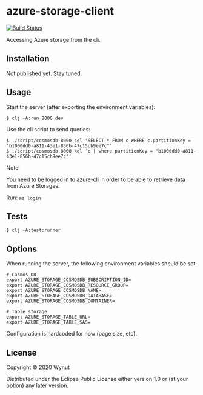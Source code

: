 # azure-storage-client

[![Build Status](https://travis-ci.org/wynut/azure-storage-client.svg?branch=master)](https://travis-ci.org/wynut/azure-storage-client)

Accessing Azure storage from the cli.

## Installation

Not published yet. Stay tuned.

## Usage

Start the server (after exporting the environment variables):

    $ clj -A:run 8000 dev

Use the cli script to send queries:

    $ ./script/cosmosdb 8000 sql 'SELECT * FROM c WHERE c.partitionKey = "b1000dd0-a811-43e1-856b-47c15cb9ee7c"'
    $ ./script/cosmosdb 8000 kql 'c | where partitionKey = "b1000dd0-a811-43e1-856b-47c15cb9ee7c"'

Note:

You need to be logged in to azure-cli in order to be able to retrieve data from Azure Storages.

Run: 
`az login`

## Tests

    $ clj -A:test:runner

## Options

When running the server, the following environment variables should be set:

```
# Cosmos DB
export AZURE_STORAGE_COSMOSDB_SUBSCRIPTION_ID=
export AZURE_STORAGE_COSMOSDB_RESOURCE_GROUP=
export AZURE_STORAGE_COSMOSDB_NAME=
export AZURE_STORAGE_COSMOSDB_DATABASE=
export AZURE_STORAGE_COSMOSDB_CONTAINER=

# Table storage
export AZURE_STORAGE_TABLE_URL=
export AZURE_STORAGE_TABLE_SAS=
```

Configuration is hardcoded for now (page size, etc).

## License

Copyright © 2020 Wynut

Distributed under the Eclipse Public License either version 1.0 or (at
your option) any later version.
